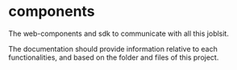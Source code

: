 # components

The web-components and sdk to communicate with all this joblsit.

The documentation should provide information relative to each
functionalities, and based on the folder and files of this project.

